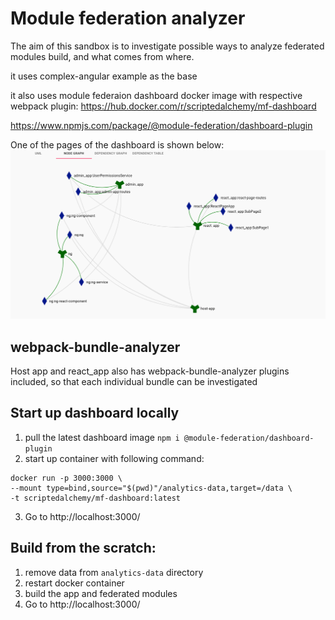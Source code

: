 # Module federation analyzer

The aim of this sandbox is to investigate possible ways to analyze federated modules build, and what comes from where.

it uses complex-angular example as the base

it also uses module federaion dashboard docker image with respective webpack plugin:
https://hub.docker.com/r/scriptedalchemy/mf-dashboard

https://www.npmjs.com/package/@module-federation/dashboard-plugin

One of the pages of the dashboard is shown below:
![img.png](img.png)

## webpack-bundle-analyzer
Host app and react_app also has webpack-bundle-analyzer plugins included, so that each individual bundle
can be investigated

## Start up dashboard locally
1. pull the latest dashboard image `npm i @module-federation/dashboard-plugin`
2. start up container with following command:
```shell
docker run -p 3000:3000 \
--mount type=bind,source="$(pwd)"/analytics-data,target=/data \
-t scriptedalchemy/mf-dashboard:latest
```
3. Go to http://localhost:3000/

## Build from the scratch:
1. remove data from `analytics-data` directory
2. restart docker container
3. build the app and federated modules
4. Go to http://localhost:3000/
   